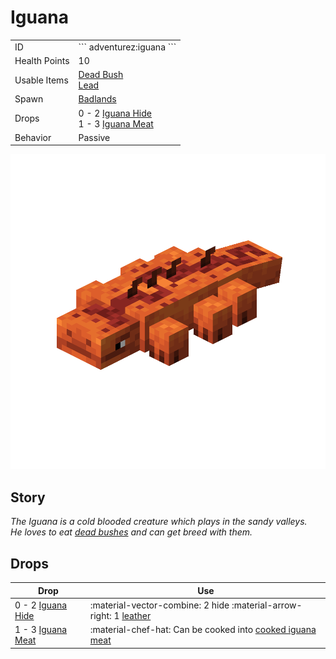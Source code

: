 # Iguana
<div class="combi" markdown>
<div class="divthing">
<table class="tablething">
    <tbody>
        <tr>
            <td class="first-column">ID</td>
            <td class="second-column">
            ```
            adventurez:iguana
            ```
            </td>
        </tr>
        <tr id="linear-top">
            <td class="first-column">Health Points</td>
            <td class="second-column">10</td>
        </tr>
        <tr id="linear-top">
            <td class="first-column">Usable Items</td>
            <td class="second-column"><a href="https://minecraft.fandom.com/wiki/Dead_Bush" target="_blank">Dead Bush</a><br><a href="https://minecraft.fandom.com/wiki/Lead" target="_blank">Lead</a></td>
        </tr>
        <tr id="linear-top">
            <td class="first-column">Spawn</td>
            <td class="second-column"><a href="https://minecraft.fandom.com/wiki/Badlands" target="_blank">Badlands</a></td>
        </tr>
        <tr id="linear-top">
            <td class="first-column">Drops</td>
            <td class="second-column">0 - 2 <a href="../../Items/Iguana_Hide/">Iguana Hide</a><br>1 - 3 <a href="../../Items/Iguana_Meat/">Iguana Meat</a></td>
        </tr>
        <tr id="linear-top">
            <td class="first-column">Behavior</td>
            <td class="second-column">Passive</td>
        </tr>
    </tbody>
</table>
</div>
<div>
<img src="../../../../assets/adventurez/entities/iguana.png" loading="lazy" />
</div>
</div>

## Story

*The Iguana is a cold blooded creature which plays in the sandy valleys.*  
*He loves to eat <a href="https://minecraft.fandom.com/wiki/Dead_Bush" target="_blank">dead bushes</a> and can get breed with them.*

## Drops
| Drop | Use |
| --- | --- |
| 0 - 2 <a href="../../Items/Iguana_Hide/">Iguana Hide</a> | :material-vector-combine: 2 hide :material-arrow-right: 1 <a href="https://minecraft.fandom.com/wiki/Leather" target="_blank">leather</a> |
| 1 - 3 <a href="../../Items/Iguana_Meat/">Iguana Meat</a> | :material-chef-hat: Can be cooked into <a href="../../Items/Cooked_Iguana_Meat/">cooked iguana meat</a> |